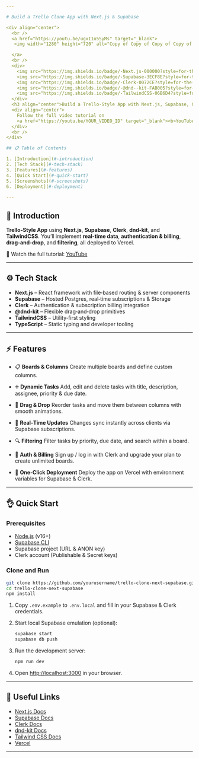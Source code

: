 ```yaml
---

# Build a Trello Clone App with Next.js & Supabase

<div align="center">
  <br />
  <a href="https://youtu.be/ugxI1o5SyMs" target="_blank">
   <img width="1280" height="720" alt="Copy of Copy of Copy of Copy of Copy of Copy of Copy of Copy of Copy of Copy of Copy of Copy of Copy of Copy of Copy of Copy of Copy of Copy of 10,000 REACT COMPONENTS" src="https://github.com/user-attachments/assets/819fc9b5-713e-4fbe-b659-dc1067d4bd82" />

  </a>
  <br />
  <div>
    <img src="https://img.shields.io/badge/-Next.js-000000?style=for-the-badge&logo=next.js&logoColor=white" alt="Next.js" />
    <img src="https://img.shields.io/badge/-Supabase-3ECF8E?style=for-the-badge&logo=supabase&logoColor=white" alt="Supabase" />
    <img src="https://img.shields.io/badge/-Clerk-0072CE?style=for-the-badge&logo=clerk&logoColor=white" alt="Clerk" />
    <img src="https://img.shields.io/badge/-@dnd--kit-FAB005?style=for-the-badge&logo=react&logoColor=white" alt="dnd-kit" />
    <img src="https://img.shields.io/badge/-TailwindCSS-06B6D4?style=for-the-badge&logo=tailwindcss" alt="Tailwind CSS" />
  </div>
  <h3 align="center">Build a Trello‑Style App with Next.js, Supabase, Clerk & dnd‑kit</h3>
  <div align="center">
    Follow the full video tutorial on  
    <a href="https://youtu.be/YOUR_VIDEO_ID" target="_blank"><b>YouTube</b></a> By PedroTech
  </div>
  <br />
</div>

## 📋 Table of Contents

1. [Introduction](#-introduction)
2. [Tech Stack](#-tech-stack)
3. [Features](#-features)
4. [Quick Start](#-quick-start)
5. [Screenshots](#-screenshots)
6. [Deployment](#-deployment)

---
```


## 🚀 Introduction

 **Trello‑Style App** using **Next.js**, **Supabase**, **Clerk**, **dnd‑kit**, and **TailwindCSS**. You’ll implement **real‑time data**, **authentication & billing**, **drag‑and‑drop**, and **filtering**, all deployed to Vercel.

🎥 Watch the full tutorial: [YouTube](https://youtu.be/ugxI1o5SyMs)

---

## ⚙️ Tech Stack

* **Next.js** – React framework with file‑based routing & server components
* **Supabase** – Hosted Postgres, real‑time subscriptions & Storage
* **Clerk** – Authentication & subscription billing integration
* **@dnd-kit** – Flexible drag‑and‑drop primitives
* **TailwindCSS** – Utility‑first styling
* **TypeScript** – Static typing and developer tooling

---

## ⚡️ Features

* 📋 **Boards & Columns**
  Create multiple boards and define custom columns.

* ➕ **Dynamic Tasks**
  Add, edit and delete tasks with title, description, assignee, priority & due date.

* 🔄 **Drag & Drop**
  Reorder tasks and move them between columns with smooth animations.

* 📡 **Real‑Time Updates**
  Changes sync instantly across clients via Supabase subscriptions.

* 🔍 **Filtering**
  Filter tasks by priority, due date, and search within a board.

* 🔐 **Auth & Billing**
  Sign up / log in with Clerk and upgrade your plan to create unlimited boards.

* 🚀 **One‑Click Deployment**
  Deploy the app on Vercel with environment variables for Supabase & Clerk.

---

## 👌 Quick Start

### Prerequisites

* [Node.js](https://nodejs.org/) (v16+)
* [Supabase CLI](https://supabase.com/docs/guides/cli)
* Supabase project (URL & ANON key)
* Clerk account (Publishable & Secret keys)

### Clone and Run

```bash
git clone https://github.com/yourusername/trello-clone-next-supabase.git
cd trello-clone-next-supabase
npm install
```

1. Copy `.env.example` to `.env.local` and fill in your Supabase & Clerk credentials.
2. Start local Supabase emulation (optional):

   ```bash
   supabase start
   supabase db push
   ```
3. Run the development server:

   ```bash
   npm run dev
   ```
4. Open [http://localhost:3000](http://localhost:3000) in your browser.

---

## 🔗 Useful Links

* [Next.js Docs](https://nextjs.org/docs)
* [Supabase Docs](https://supabase.com/docs)
* [Clerk Docs](https://clerk.com/docs)
* [dnd-kit Docs](https://docs.dndkit.com/)
* [Tailwind CSS Docs](https://tailwindcss.com/docs)
* [Vercel](https://vercel.com/)

---
